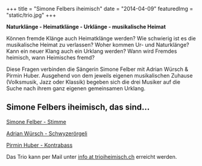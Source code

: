 +++
title = "Simone Felbers  iheimisch"
date = "2014-04-09"
featuredImg = "static/trio.jpg"
+++

**Naturklänge - Heimatklänge - Urklänge - musikalische Heimat**

Können fremde Klänge auch Heimatklänge werden? Wie schwierig ist es die musikalische Heimat zu verlassen? Woher kommen Ur- und Naturklänge? Kann ein neuer Klang auch ein Urklang werden? Wann wird Fremdes heimisch, wann Heimisches fremd?

Diese Fragen verbinden die Sängerin Simone Felber mit Adrian Würsch & Pirmin Huber. Ausgehend von dem jeweils eigenen musikalischen Zuhause (Volksmusik, Jazz oder Klassik) begeben sich die drei Musiker auf die Suche nach ihrem ganz eigenen gemeinsamen Urklang. 

## Simone Felbers iheimisch, das sind...

[Simone Felber - Stimme](http://simonefelber.ch/)

[Adrian Würsch - Schwyzerörgeli](http://www.adrianwuersch.com/)

[Pirmin Huber - Kontrabass](http://pirminhuber.com/)

Das Trio kann per Mail unter <a href="mailto:info@trioiheimisch.ch">info at trioiheimisch.ch</a> erreicht werden.

